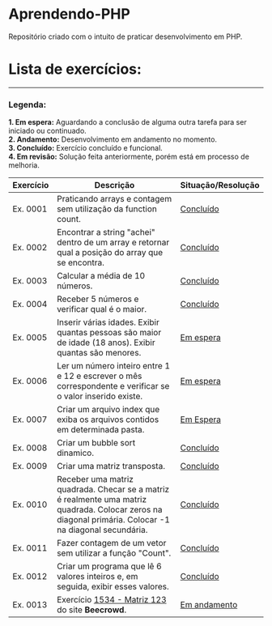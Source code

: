 # Aprendendo-PHP
Repositório criado com o intuito de praticar desenvolvimento em PHP.

# Lista de exercícios:

***
### Legenda:
**1. Em espera:** Aguardando a conclusão de alguma outra tarefa para ser iniciado ou continuado.
<br>
**2. Andamento:** Desenvolvimento em andamento no momento.
<br>
**3. Concluído:** Exercício concluído e funcional.
<br>
**4. Em revisão:** Solução feita anteriormente, porém está em processo de melhoria.
<br>

**Exercício**  | **Descrição**   | **Situação/Resolução**     
---------------|-----------------|-------------------------
Ex. 0001 | Praticando arrays e contagem sem utilização da function count. | [Concluído](https://github.com/damiaojr91/Aprendendo-PHP/blob/main/exercicios/exercicio_01.php)
Ex. 0002 | Encontrar a string "achei" dentro de um array e retornar qual a posição do array que se encontra. | [Concluído](https://github.com/damiaojr91/Aprendendo-PHP/blob/main/exercicios/exercicio_02.php)
Ex. 0003 | Calcular a média de 10 números. | [Concluído](https://github.com/damiaojr91/Aprendendo-PHP/blob/main/exercicios/exercicio_03.php)
Ex. 0004 | Receber 5 números e verificar qual é o maior.| [Concluído](https://github.com/damiaojr91/Aprendendo-PHP/blob/main/exercicios/exercicio_04.php)
Ex. 0005 | Inserir várias idades. Exibir quantas pessoas são maior de idade (18 anos). Exibir quantas são menores. | [Em espera](https://github.com/damiaojr91/Aprendendo-PHP/blob/main/exercicios/exercicio_05.php)
Ex. 0006 | Ler um número inteiro entre 1 e 12 e escrever o mês correspondente e verificar se o valor inserido existe. | [Em espera](https://github.com/damiaojr91/Aprendendo-PHP/blob/main/exercicios/exercicio_06.php)
Ex. 0007 | Criar um arquivo index que exiba os arquivos contidos em determinada pasta. | [Em Espera](https://github.com/damiaojr91/Aprendendo-PHP/blob/main/exercicios/exercicio_07.php)
Ex. 0008 | Criar um bubble sort dinamico. | [Concluído](https://github.com/damiaojr91/Aprendendo-PHP/blob/main/exercicios/exercicio_08.php)
Ex. 0009 | Criar uma matriz transposta. | [Concluído](https://github.com/damiaojr91/Aprendendo-PHP/blob/main/exercicios/exercicio_09.php)
Ex. 0010 | Receber uma matriz quadrada. Checar se a matriz é realmente uma matriz quadrada. Colocar zeros na diagonal primária. Colocar -1 na diagonal secundária. | [Concluído](https://github.com/damiaojr91/Aprendendo-PHP/blob/main/exercicios/exercicio_10.php)
Ex. 0011 | Fazer contagem de um vetor sem utilizar a função "Count". | [Concluído](https://github.com/damiaojr91/Aprendendo-PHP/blob/main/exercicios/exercicio_11.php)
Ex. 0012 | Criar um programa que lê 6 valores inteiros e, em seguida, exibir esses valores. | [Concluído](https://github.com/damiaojr91/Aprendendo-PHP/blob/main/exercicios/exercicio_12.php)
Ex. 0013 | Exercício  [1534 - Matriz 123](https://www.beecrowd.com.br/judge/pt/problems/view/1534) do site **Beecrowd**. | [Em andamento](https://github.com/damiaojr91/Aprendendo-PHP/blob/main/exercicios/exercicio_13.php)